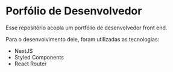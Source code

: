 # Porfólio de Desenvolvedor

Esse repositório acopla um portfólio de desenvolvedor front end.

Para o desenvolvimento dele, foram utilizadas as tecnologias:

  - NextJS
  - Styled Components
  - React Router
